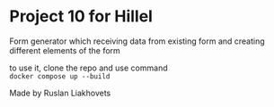 # Project 10 for Hillel 
Form generator which receiving data from existing form and creating 
different elements of the form 

to use it, clone the repo and use command <br>
`docker compose up --build`

Made by Ruslan Liakhovets

